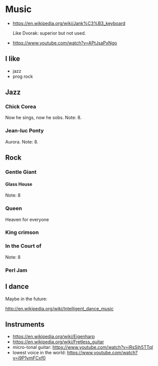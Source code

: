 # Music

-   <https://en.wikipedia.org/wiki/Jank%C3%B3_keyboard>

    Like Dvorak: superior but not used.

-   <https://www.youtube.com/watch?v=APtJsaPxNgo>

## I like

- jazz
- prog rock

## Jazz

### Chick Corea

Now he sings, now he sobs. Note: 8.

### Jean-luc Ponty

Aurora. Note: 8.

## Rock

### Gentle Giant

#### Glass House

Note: 8

### Queen

Heaven for everyone

### King crimson

### In the Court of

Note: 8

### Perl Jam

## I dance

Maybe in the future:

<http://en.wikipedia.org/wiki/Intelligent_dance_music>

## Instruments

- <https://en.wikipedia.org/wiki/Eigenharp>
- <https://en.wikipedia.org/wiki/Fretless_guitar>
- micro-tonal guitar: <https://www.youtube.com/watch?v=iRsSjh5TTqI>
- lowest voice in the world: <https://www.youtube.com/watch?v=i9P1ymFCxf0>
